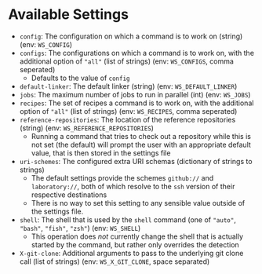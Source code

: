 # Available Settings
- `config`: The configuration on which a command is to work on (string) (env: `WS_CONFIG`)
- `configs`: The configurations on which a command is to work on, with the additional option of `"all"` (list of strings) (env: `WS_CONFIGS`, comma seperated)
	- Defaults to the value of `config`
- `default-linker`: The default linker (string) (env: `WS_DEFAULT_LINKER`)
- `jobs`: The maximum number of jobs to run in parallel (int) (env: `WS_JOBS`)
- `recipes`: The set of recipes a command is to work on, with the additional option of `"all"` (list of strings) (env: `WS_RECIPES`, comma seperated)
- `reference-repositories`: The location of the reference repositories (string) (env: `WS_REFERENCE_REPOSITORIES`)
	- Running a command that tries to check out a repository while this is not set (the default) will prompt the user with an appropriate default value, that is then stored in the settings file
- `uri-schemes`: The configured extra URI schemas (dictionary of strings to strings)
	- The default settings provide the schemes `github://` and `laboratory://`, both of which resolve to the `ssh` version of their respective destinations
	- There is no way to set this setting to any sensible value outside of the settings file.
- `shell`: The shell that is used by the `shell` command (one of `"auto"`, `"bash"`, `"fish"`, `"zsh"`) (env: `WS_SHELL`)
	- This operation does *not* currently change the shell that is actually started by the command, but rather only overrides the detection
- `X-git-clone`: Additional arguments to pass to the underlying git clone call (list of strings) (env: `WS_X_GIT_CLONE`, space separated)
